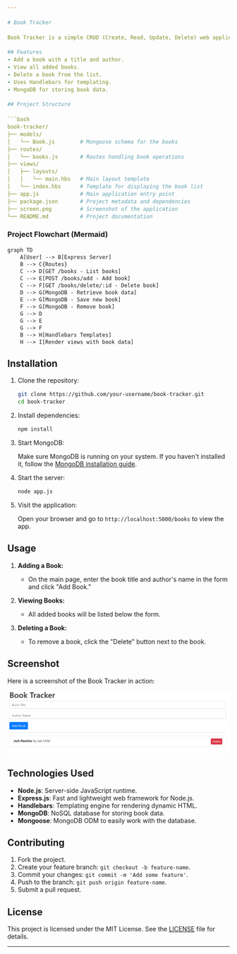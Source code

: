 ```yaml
---

# Book Tracker

Book Tracker is a simple CRUD (Create, Read, Update, Delete) web application that allows users to track books they are reading or planning to read. Built using **Node.js**, **Express**, **Handlebars**, and **MongoDB**, it enables users to add, delete, and view a list of books.

## Features
- Add a book with a title and author.
- View all added books.
- Delete a book from the list.
- Uses Handlebars for templating.
- MongoDB for storing book data.

## Project Structure

```bash
book-tracker/
├── models/
│   └── Book.js        # Mongoose schema for the books
├── routes/
│   └── books.js       # Routes handling book operations
├── views/
│   ├── layouts/
│   │   └── main.hbs   # Main layout template
│   └── index.hbs      # Template for displaying the book list
├── app.js             # Main application entry point
├── package.json       # Project metadata and dependencies
├── screen.png         # Screenshot of the application
└── README.md          # Project documentation
```

### Project Flowchart (Mermaid)

```mermaid
graph TD
    A[User] --> B[Express Server]
    B --> C{Routes}
    C --> D[GET /books - List books]
    C --> E[POST /books/add - Add book]
    C --> F[GET /books/delete/:id - Delete book]
    D --> G[MongoDB - Retrieve book data]
    E --> G[MongoDB - Save new book]
    F --> G[MongoDB - Remove book]
    G --> D
    G --> E
    G --> F
    B --> H[Handlebars Templates]
    H --> I[Render views with book data]
```

## Installation

1. Clone the repository:

    ```bash
    git clone https://github.com/your-username/book-tracker.git
    cd book-tracker
    ```

2. Install dependencies:

    ```bash
    npm install
    ```

3. Start MongoDB:

    Make sure MongoDB is running on your system. If you haven't installed it, follow the [MongoDB installation guide](https://docs.mongodb.com/manual/installation/).

4. Start the server:

    ```bash
    node app.js
    ```

5. Visit the application:

    Open your browser and go to `http://localhost:5000/books` to view the app.

## Usage

1. **Adding a Book:**
   - On the main page, enter the book title and author's name in the form and click "Add Book."

2. **Viewing Books:**
   - All added books will be listed below the form.

3. **Deleting a Book:**
   - To remove a book, click the "Delete" button next to the book.

## Screenshot

Here is a screenshot of the Book Tracker in action:

![Book Tracker Screenshot](./screen.png)

## Technologies Used

- **Node.js**: Server-side JavaScript runtime.
- **Express.js**: Fast and lightweight web framework for Node.js.
- **Handlebars**: Templating engine for rendering dynamic HTML.
- **MongoDB**: NoSQL database for storing book data.
- **Mongoose**: MongoDB ODM to easily work with the database.

## Contributing

1. Fork the project.
2. Create your feature branch: `git checkout -b feature-name`.
3. Commit your changes: `git commit -m 'Add some feature'`.
4. Push to the branch: `git push origin feature-name`.
5. Submit a pull request.

## License

This project is licensed under the MIT License. See the [LICENSE](LICENSE) file for details.

---
```

